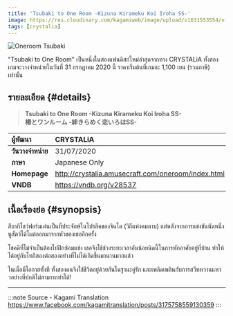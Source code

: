 ```yaml
---
title: 'Tsubaki to One Room -Kizuna Kirameku Koi Iroha SS-'
image: https://res.cloudinary.com/kagamiweb/image/upload/v1631553554/visualnovel/preview/oneroom-tsubaki.jpg
tags: [crystalia]
---
```


![Oneroom Tsubaki](https://res.cloudinary.com/kagamiweb/image/upload/v1631553554/visualnovel/preview/oneroom-tsubaki.jpg)

"Tsubaki to One Room" เป็นหนึ่งในสองแฟนดิสก์ใหม่ล่าสุดจากทาง CRYSTALiA
ทั้งสองเกมจะวางจำหน่ายในวันที่ 31 กรกฎาคม 2020 นี้ ราคาเริ่มต้นที่เกมละ 1,100 เยน (รวมภาษี) เท่านั้น

## รายละเอียด {#details}

> **Tsubaki to One Room -Kizuna Kirameku Koi Iroha SS-**  
> **椿とワンルーム -絆きらめく恋いろはSS-**

| ผู้พัฒนา | CRYSTALiA |
| :---- | :---- |
| **วันวางจำหน่าย** | 31/07/2020 |
| **ภาษา** | Japanese Only |
| **Homepage** | http://crystalia.amusecraft.com/oneroom/index.html |
| **VNDB** | https://vndb.org/v28537 |

## เนื้อเรื่องย่อ {#synopsis}

สึบากิโชว์ฟอร์มเด่นเป็นที่ประจักษ์ในโปรลีคของจินโด (วิถีแห่งคมดาบ) แต่หลังจากการแข่งขันนัดหนึ่ง หูสัตว์ได้โผล่ออกมาจากหัวของเธออีกครั้ง

โชคดีที่ไม่จำเป็นต้องไปฝึกซ้อมแข่ง เธอจึงใช้ช่วงระยะเวลาอันน้อยนิดนี้ในการพักอาศัยอยู่ที่บ้าน ทำให้ได้อยู่กับโทกิสองต่อสองอย่างที่ไม่ได้เกิดขึ้นมานานมากแล้ว

ในเมื่อมีโอกาสทั้งที ทั้งสองคนจึงใช้ชีวิตอยู่ด้วยกันในฐานะคู่รัก และเพลิดเพลินกับการสวีทหวานแหววอย่างที่ปกติไม่สามารถทำได้!

---
:::note Source - Kagami Translation
https://www.facebook.com/kagamitranslation/posts/3175758559130359
:::